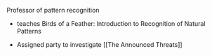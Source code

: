 Professor of pattern recognition

- teaches Birds of a Feather: Introduction to Recognition of Natural Patterns

- Assigned party to investigate [[The Announced Threats]]